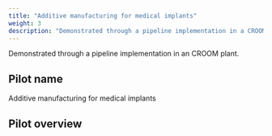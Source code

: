 ```yaml
---
title: "Additive manufacturing for medical implants"
weight: 3
description: "Demonstrated through a pipeline implementation in a CROOM plant."
---
```


Demonstrated through a pipeline implementation in an CROOM plant.

## Pilot name
Additive manufacturing for medical implants

## Pilot overview